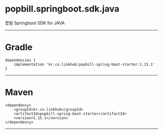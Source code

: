 popbill.springboot.sdk.java
================

팝빌 Springboot SDK for JAVA

-----

Gradle
================
    dependencies {
        implementation 'kr.co.linkhub:popbill-spring-boot-starter:1.15.1'
    }

------------
Maven
================
    <dependency>
        <groupId>kr.co.linkhub</groupId>
        <artifactId>popbill-spring-boot-starter</artifactId>
        <version>1.15.1</version>
    </dependency>

------------
